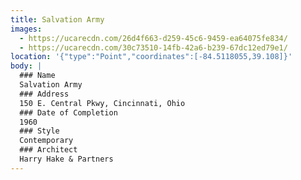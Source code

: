 ```yaml
---
title: Salvation Army
images:
  - https://ucarecdn.com/26d4f663-d259-45c6-9459-ea64075fe834/
  - https://ucarecdn.com/30c73510-14fb-42a6-b239-67dc12ed79e1/
location: '{"type":"Point","coordinates":[-84.5118055,39.108]}'
body: |
  ### Name
  Salvation Army
  ### Address
  150 E. Central Pkwy, Cincinnati, Ohio
  ### Date of Completion
  1960
  ### Style
  Contemporary
  ### Architect
  Harry Hake & Partners
---
```

